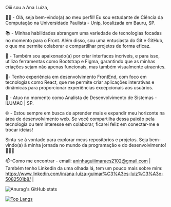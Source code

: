 Oiii sou a Ana Luiza,

👩‍💻 - Olá, seja bem-vindo(a) ao meu perfil! Eu sou estudante de Ciência da Computação na Universidade Paulista - Unip, localizada em Bauru, SP.

📚 - Minhas habilidades abrangem uma variedade de tecnologias focadas no momento para o Front. Além disso, sou uma entusiasta do Git e GitHub, o que me permite colaborar e compartilhar projetos de forma eficaz.

🚀 - Também sou apaixonado(a) por criar interfaces incríveis, e para isso, utilizo ferramentas como Bootstrap e Figma, garantindo que as minhas criações sejam não apenas funcionais, mas também visualmente atraentes. 

🌟- Tenho experiência em desenvolvimento FrontEnd, com foco em tecnologias como React, que me permite criar aplicações interativas e dinâmicas para proporcionar experiências excepcionais aos usuários.

💼 - Atuo no momento como Analista de Desenvolvimento de Sistemas - ILUMAC | SP.

🌐 - Estou sempre em busca de aprender mais e expandir meu horizonte na área de desenvolvimento web. Se você compartilha dessa paixão pela tecnologia ou tem interesse em colaborar, ficarei feliz em conectar-me e trocar ideias!

Sinta-se à vontade para explorar meus repositórios e projetos. Seja bem-vindo(a) à minha jornada no mundo da programação e do desenvolvimento! 🎉👩‍💻


📫-Como me encontrar - email: aninhaguiiimaraes2102@gmail.com | 
Também tenho Linkedin da uma olhada lá, tem um pouco mais sobre mim: https://www.linkedin.com/in/ana-luiza-guimar%C3%A3es-luiz%C3%A3o-5082501b8/ |




![Anurag's GitHub stats](https://github-readme-stats.vercel.app/api?username=analuiza2102&show_icons=true&theme=dracula)

[![Top Langs](https://github-readme-stats.vercel.app/api/top-langs/?username=analuiza2102&layout=compact)](https://github.com/anuraghazra/github-readme-stats=icons=true&theme=dracula)
